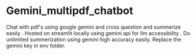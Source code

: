 # Gemini_multipdf_chatbot
Chat with pdf's using google gemini and cross question and summerize easily .
Hosted on streamlit locally using gemini api for llm accessibility .
Do unlimited summerization using gemini high accuracy easily.
Replace the gemini key in env folder.
